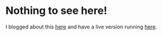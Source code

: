 Nothing to see here!
====================

I blogged about this [here](http://www.roberthorvick.com/2013/07/03/optimizing-site-behavior-based-on-observed-performance/) and have a live version running [here](http://192.241.199.15:3000/).

